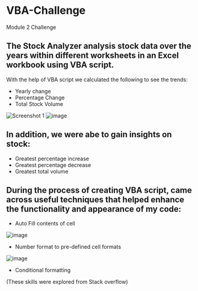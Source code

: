 # VBA-Challenge
Module 2 Challenge

## The Stock Analyzer analysis stock data over the years within different worksheets in an Excel workbook using VBA script. 

With the help of VBA script we calculated the following to see the trends:
- Yearly change
- Percentage Change
- Total Stock Volume

![Screenshot 1](https://github.com/JasmineBamba/VBA-Challenge/assets/135666038/7dd246b1-af93-4c44-a418-a799d19d3a23)
![image](https://github.com/JasmineBamba/VBA-Challenge/assets/135666038/6637fbc4-3d30-4234-a055-0b868dae1fdf)

## In addition, we were abe to gain insights on stock:
- Greatest percentage increase
- Greatest percentage decrease
- Greatest total volume

## During the process of creating VBA script, came across useful techniques that helped enhance the functionality and appearance of my code:
- Auto Fill contents of cell

![image](https://github.com/JasmineBamba/VBA-Challenge/assets/135666038/c6a78475-427c-44d7-885f-5f06809839b8)

- Number format to pre-defined cell formats
  
![image](https://github.com/JasmineBamba/VBA-Challenge/assets/135666038/bae14881-605d-4dbb-956d-0be72881142f)

- Conditional formatting
  
(These skills were explored from Stack overflow)
